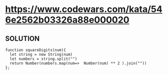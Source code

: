 # https://www.codewars.com/kata/546e2562b03326a88e000020
## SOLUTION
```
function squareDigits(num){
  let string = new String(num)
  let numbers = string.split("")
  return Number(numbers.map(num=>  Number(num) ** 2 ).join(""))
};
```
